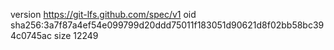 version https://git-lfs.github.com/spec/v1
oid sha256:3a7f87a4ef54e099799d20ddd75011f183051d90621d8f02bb58bc394c0745ac
size 12249
